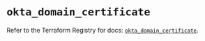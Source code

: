 # `okta_domain_certificate`

Refer to the Terraform Registry for docs: [`okta_domain_certificate`](https://registry.terraform.io/providers/okta/okta/4.6.3/docs/resources/domain_certificate).
